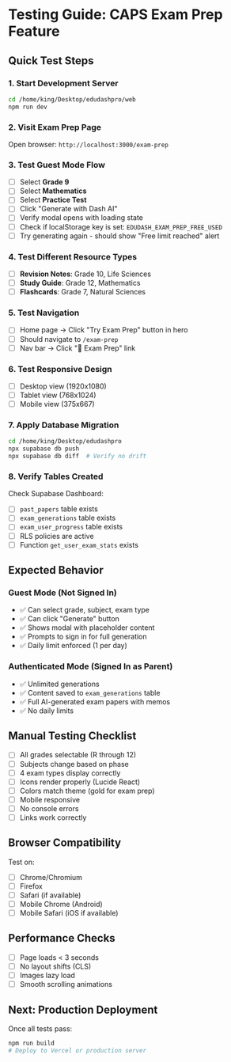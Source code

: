 # Testing Guide: CAPS Exam Prep Feature

## Quick Test Steps

### 1. Start Development Server
```bash
cd /home/king/Desktop/edudashpro/web
npm run dev
```

### 2. Visit Exam Prep Page
Open browser: `http://localhost:3000/exam-prep`

### 3. Test Guest Mode Flow
- [ ] Select **Grade 9**
- [ ] Select **Mathematics** 
- [ ] Select **Practice Test**
- [ ] Click "Generate with Dash AI"
- [ ] Verify modal opens with loading state
- [ ] Check if localStorage key is set: `EDUDASH_EXAM_PREP_FREE_USED`
- [ ] Try generating again - should show "Free limit reached" alert

### 4. Test Different Resource Types
- [ ] **Revision Notes**: Grade 10, Life Sciences
- [ ] **Study Guide**: Grade 12, Mathematics
- [ ] **Flashcards**: Grade 7, Natural Sciences

### 5. Test Navigation
- [ ] Home page → Click "Try Exam Prep" button in hero
- [ ] Should navigate to `/exam-prep`
- [ ] Nav bar → Click "📝 Exam Prep" link

### 6. Test Responsive Design
- [ ] Desktop view (1920x1080)
- [ ] Tablet view (768x1024)
- [ ] Mobile view (375x667)

### 7. Apply Database Migration
```bash
cd /home/king/Desktop/edudashpro
npx supabase db push
npx supabase db diff  # Verify no drift
```

### 8. Verify Tables Created
Check Supabase Dashboard:
- [ ] `past_papers` table exists
- [ ] `exam_generations` table exists
- [ ] `exam_user_progress` table exists
- [ ] RLS policies are active
- [ ] Function `get_user_exam_stats` exists

## Expected Behavior

### Guest Mode (Not Signed In)
- ✅ Can select grade, subject, exam type
- ✅ Can click "Generate" button
- ✅ Shows modal with placeholder content
- ✅ Prompts to sign in for full generation
- ✅ Daily limit enforced (1 per day)

### Authenticated Mode (Signed In as Parent)
- ✅ Unlimited generations
- ✅ Content saved to `exam_generations` table
- ✅ Full AI-generated exam papers with memos
- ✅ No daily limits

## Manual Testing Checklist

- [ ] All grades selectable (R through 12)
- [ ] Subjects change based on phase
- [ ] 4 exam types display correctly
- [ ] Icons render properly (Lucide React)
- [ ] Colors match theme (gold for exam prep)
- [ ] Mobile responsive
- [ ] No console errors
- [ ] Links work correctly

## Browser Compatibility

Test on:
- [ ] Chrome/Chromium
- [ ] Firefox
- [ ] Safari (if available)
- [ ] Mobile Chrome (Android)
- [ ] Mobile Safari (iOS if available)

## Performance Checks

- [ ] Page loads < 3 seconds
- [ ] No layout shifts (CLS)
- [ ] Images lazy load
- [ ] Smooth scrolling animations

## Next: Production Deployment

Once all tests pass:
```bash
npm run build
# Deploy to Vercel or production server
```
